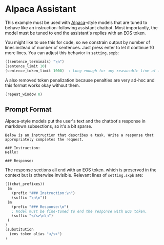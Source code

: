 # Alpaca Assistant

This example must be used with [Alpaca](https://crfm.stanford.edu/2023/03/13/alpaca.html)-style models that are tuned to behave like an instruction-following assistant chatbot.
Most importantly, the model must be tuned to end the assistant's replies with an EOS token.

You might like to use this for code, so we constrain output by number of lines instead of number of sentences.
Just press enter to let it continue 10 more lines.
You can adjust this behavior in `setting.sxpb`:
```lisp
((sentence_terminals) "\n")
(sentence_limit 10)
(sentence_token_limit 1000)  ; Long enough for any reasonable line of text.
```

A also removed token penalization because penalties are very ad-hoc and this format works okay without them.
```lisp
(repeat_window 0)
```

## Prompt Format
Alpaca-style models put the user's text and the chatbot's response in markdown subsections, so it's a bit sparse.
```text
Below is an instruction that describes a task. Write a response that appropriately completes the request.

### Instruction:
Hello!

### Response:

```

The response sections all end with an EOS token. which is preserved in the context but is otherwise invisible.
Relevant lines of `setting.sxpb` are:
```lisp
(((chat_prefixes))
 (m
   (prefix "### Instruction:\n")
   (suffix "\n\n"))
 (m
   (prefix "### Response:\n")
   ; Model must be fine-tuned to end the response with EOS token.
   (suffix "</s>\n\n")
 )
)
(substitution
  (eos_token_alias "</s>")
)
```

